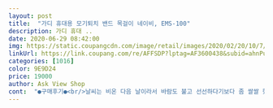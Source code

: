 ```yaml
---
layout: post 
title:  "가디 휴대용 모기퇴치 밴드 목걸이 네이비, EMS-100" 
description: 가디 휴대 ..
date: 2020-06-29 08:42:00 
img: https://static.coupangcdn.com/image/retail/images/2020/02/20/10/7/c21a7135-5232-4a19-a796-6121f007d368.jpg 
linkUrl: https://link.coupang.com/re/AFFSDP?lptag=AF3600438&subid=ahnPublicAsk&pageKey=1319039980&itemId=2339138043&vendorItemId=70335741291&traceid=V0-113-f009b2091d2cd1f6 
categories: [1016] 
color: 9E9D24 
price: 19000 
author: Ask View Shop 
cont:  "●구매후기●<br/>날씨는 비온 다음 날이라서 바람도 불고 선선하다기보다 좀 쌀쌀 했음<br/>더 사용 해봐야 알겠지만 좀더 나중에 확실한 제품 사시는걸 추천해 드립니다.<br/><br/>배송은 주문 다음날 받아서 어제 사용을 해봤습니다.<br/><br/>선풍기 바람 피해서 채비 하는 순간 목에 차고 있었는데 20센치? 정도의 손가락, 손등 그리고 발 1분만에 3방 물림... <br/><br/>선풍기 있는 낚시터라서 그런진 잘 모르겠지만 혹시 몰라 선풍기 틀어 놓고 2단계사용 한방도 안물림<br/>시계형은손을움직여서인지모기에물려서목걸이형을차고다녔더니효과를보네요.<br/>상체는차단되는데하체가... <br/>반경1미터정도가효과보는구간인듯합니다<br/>신기하네요<br/>텃밭에서 매일 모기에게 뜯기고 왔었는데<br/>팔목에 차고2단으로^^<br/>하나도 안물렸어요<br/>날씨는 비온 다음 날이라서 바람도 불고 선선하다기보다 좀 쌀쌀 했음<br/>더 사용 해봐야 알겠지만 좀더 나중에 확실한 제품 사시는걸 추천해 드립니다.<br/><br/>배송은 주문 다음날 받아서 어제 사용을 해봤습니다.<br/><br/>선풍기 바람 피해서 채비 하는 순간 목에 차고 있었는데 20센치? 정도의 손가락, 손등 그리고 발 1분만에 3방 물림... <br/><br/>선풍기 있는 낚시터라서 그런진 잘 모르겠지만 혹시 몰라 선풍기 틀어 놓고 2단계사용 한방도 안물림<br/>시계형은손을움직여서인지모기에물려서목걸이형을차고다녔더니효과를보네요.<br/>상체는차단되는데하체가... <br/>반경1미터정도가효과보는구간인듯합니다<br/>신기하네요<br/>텃밭에서 매일 모기에게 뜯기고 왔었는데<br/>팔목에 차고2단으로^^<br/>하나도 안물렸어요<br/>" 
---
```

